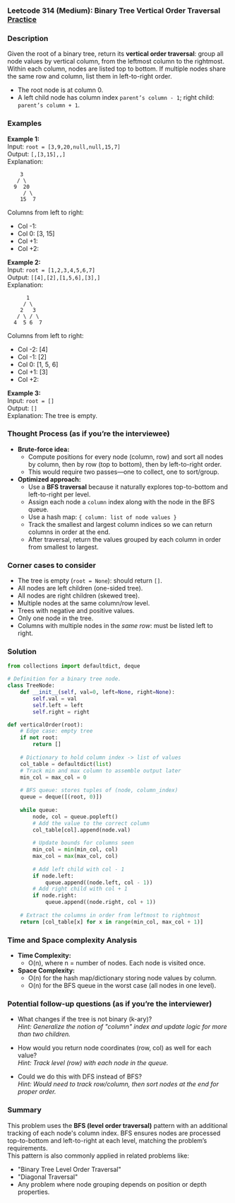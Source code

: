 ### Leetcode 314 (Medium): Binary Tree Vertical Order Traversal [Practice](https://leetcode.com/problems/binary-tree-vertical-order-traversal)

### Description  
Given the root of a binary tree, return its **vertical order traversal**: group all node values by vertical column, from the leftmost column to the rightmost. Within each column, nodes are listed top to bottom. If multiple nodes share the same row and column, list them in left-to-right order.
- The root node is at column 0.
- A left child node has column index `parent’s column - 1`; right child: `parent’s column + 1`.

### Examples  

**Example 1:**  
Input: `root = [3,9,20,null,null,15,7]`  
Output: `[,[3,15],,]`  
Explanation:  
```
    3
   / \
  9  20
     / \
    15  7
```
Columns from left to right:  
- Col -1:   
- Col  0: [3, 15]  
- Col +1:   
- Col +2:   

**Example 2:**  
Input: `root = [1,2,3,4,5,6,7]`  
Output: `[[4],[2],[1,5,6],[3],]`  
Explanation:  
```
      1
     / \
    2   3
   / \ / \
  4  5 6  7
```
Columns from left to right:  
- Col -2: [4]  
- Col -1: [2]  
- Col  0: [1, 5, 6]  
- Col +1: [3]  
- Col +2:   

**Example 3:**  
Input: `root = []`  
Output: `[]`  
Explanation: The tree is empty.

### Thought Process (as if you’re the interviewee)  

- **Brute-force idea:**  
  - Compute positions for every node (column, row) and sort all nodes by column, then by row (top to bottom), then by left-to-right order.  
  - This would require two passes—one to collect, one to sort/group.
- **Optimized approach:**  
  - Use a **BFS traversal** because it naturally explores top-to-bottom and left-to-right per level.
  - Assign each node a `column` index along with the node in the BFS queue.
  - Use a hash map: `{ column: list of node values }`
  - Track the smallest and largest column indices so we can return columns in order at the end.
  - After traversal, return the values grouped by each column in order from smallest to largest.

### Corner cases to consider  
- The tree is empty (`root = None`): should return `[]`.
- All nodes are left children (one-sided tree).
- All nodes are right children (skewed tree).
- Multiple nodes at the same column/row level.
- Trees with negative and positive values.
- Only one node in the tree.
- Columns with multiple nodes in the *same row*: must be listed left to right.

### Solution

```python
from collections import defaultdict, deque

# Definition for a binary tree node.
class TreeNode:
    def __init__(self, val=0, left=None, right=None):
        self.val = val
        self.left = left
        self.right = right

def verticalOrder(root):
    # Edge case: empty tree
    if not root:
        return []
    
    # Dictionary to hold column index -> list of values
    col_table = defaultdict(list)
    # Track min and max column to assemble output later
    min_col = max_col = 0
    
    # BFS queue: stores tuples of (node, column_index)
    queue = deque([(root, 0)])
    
    while queue:
        node, col = queue.popleft()
        # Add the value to the correct column
        col_table[col].append(node.val)
        
        # Update bounds for columns seen
        min_col = min(min_col, col)
        max_col = max(max_col, col)
        
        # Add left child with col - 1
        if node.left:
            queue.append((node.left, col - 1))
        # Add right child with col + 1
        if node.right:
            queue.append((node.right, col + 1))
    
    # Extract the columns in order from leftmost to rightmost
    return [col_table[x] for x in range(min_col, max_col + 1)]
```

### Time and Space complexity Analysis  

- **Time Complexity:**  
  - O(n), where n = number of nodes. Each node is visited once.
- **Space Complexity:**  
  - O(n) for the hash map/dictionary storing node values by column.
  - O(n) for the BFS queue in the worst case (all nodes in one level).

### Potential follow-up questions (as if you’re the interviewer)  

- What changes if the tree is not binary (k-ary)?  
  *Hint: Generalize the notion of "column" index and update logic for more than two children.*

- How would you return node coordinates (row, col) as well for each value?  
  *Hint: Track level (row) with each node in the queue.*

- Could we do this with DFS instead of BFS?  
  *Hint: Would need to track row/column, then sort nodes at the end for proper order.*

### Summary
This problem uses the **BFS (level order traversal)** pattern with an additional tracking of each node's column index. BFS ensures nodes are processed top-to-bottom and left-to-right at each level, matching the problem’s requirements.  
This pattern is also commonly applied in related problems like:
- "Binary Tree Level Order Traversal"
- "Diagonal Traversal"
- Any problem where node grouping depends on position or depth properties.